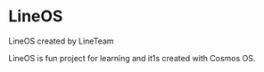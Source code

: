 # LineOS
LineOS created by LineTeam


LineOS is fun project for learning and it1s created with Cosmos OS.
